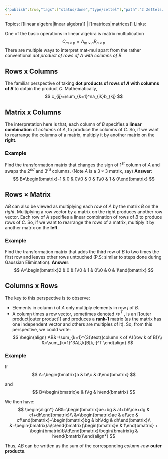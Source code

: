 ```yaml
---
{"publish":true,"tags":["status/done","type/zettel"],"path":"2 Zettels/matrix multiplication.md","permalink":"/2-zettels/matrix-multiplication/","PassFrontmatter":true}
---
```



Topics: [[linear algebra\|linear algebra]] | [[matrices\|matrices]]
Links:

One of the basic operations in linear algebra is matrix multiplication
$$
C_{m\times{p}}=A_{m\times{n}}B_{n\times{p}}
$$
There are multiple ways to interpret mat-mul apart from the rather conventional *dot product of rows of $A$ with columns of $B$*.

## Rows x Columns
The familiar perspective of taking **dot products of rows of $A$ with columns of $B$** to obtain the product $C$. Mathematically, 
$$
c_{ij}=\sum_{k=1}^na_{ik}b_{kj}
$$

## Matrix x Columns
The interpretation here is that, each column of $B$ specifies a **linear combination** of *columns* of $A$, to produce the columns of $C$. So, if we want to rearrange the columns of a matrix, multiply it by another matrix on the **right**.

### Example
Find the transformation matrix that changes the sign of $1^{st}$ column of $A$ and swaps the $2^{nd}$ and $3^{rd}$ columns. (Note $A$ is a $3\times{3}$ matrix, say)
**Answer**: 
$$
B=\begin{bmatrix}-1 & 0 & 0\\0 & 0 & 1\\0 & 1 & 0\end{bmatrix}
$$

## Rows $\times$ Matrix
$AB$ can also be viewed as multiplying each *row* of $A$ by the matrix $B$ on the *right*. Multiplying a row vector by a matrix on the right produces another row vector. Each row of $A$ specifies a linear combination of rows of $B$ to produce rows of $C$. So, if we want to rearrange the rows of a matrix, multiply it by another matrix on the **left**.

### Example
Find the transformation matrix that adds the third row of $B$ to two times the first row and leaves other rows untouched (P.S: similar to steps done during Gaussian Elimination).
**Answer**: 
$$
A=\begin{bmatrix}2 & 0 & 1\\0 & 1 & 0\\0 & 0 & 1\end{bmatrix}
$$

## Columns x Rows
The key to this perspective is to observe: 
- Elements in column $i$ of $A$ only multiply elements in row $j$ of $B$.
- A column times a row vector, sometimes denoted $xy^T$ , is an [[outer product\|outer product]] and produces a **rank-$1$** matrix (as the matrix has one independent vector and others are multiples of it).
So, from this perspective, we could write: 
$$
\begin{align}
AB&=\sum_{k=1}^{3}\text{(column k of A)(row k of B)}\\
&=\sum_{k=1}^3A[:,k]B[k,:]^T
\end{align}
$$

### Example
If
$$
A=\begin{bmatrix}a & b\\c & d\end{bmatrix}
$$ 

and 
$$
B=\begin{bmatrix}e & f\\g & h\end{bmatrix}
$$

We then have:
$$
\begin{align*}
AB&=\begin{bmatrix}ae+bg & af+bh\\ce+dg & cf+dh\end{bmatrix}\\
&=\begin{bmatrix}ae & af\\ce & cf\end{bmatrix}+\begin{bmatrix}bg & bh\\dg & dh\end{bmatrix}\\
&=\begin{bmatrix}a\\c\end{bmatrix}\begin{bmatrix}e & f\end{bmatrix} + \begin{bmatrix}b\\d\end{bmatrix}\begin{bmatrix}g & h\end{bmatrix}\end{align*}
$$

Thus, $AB$ can be written as the sum of the corresponding *column-row* **outer products**.